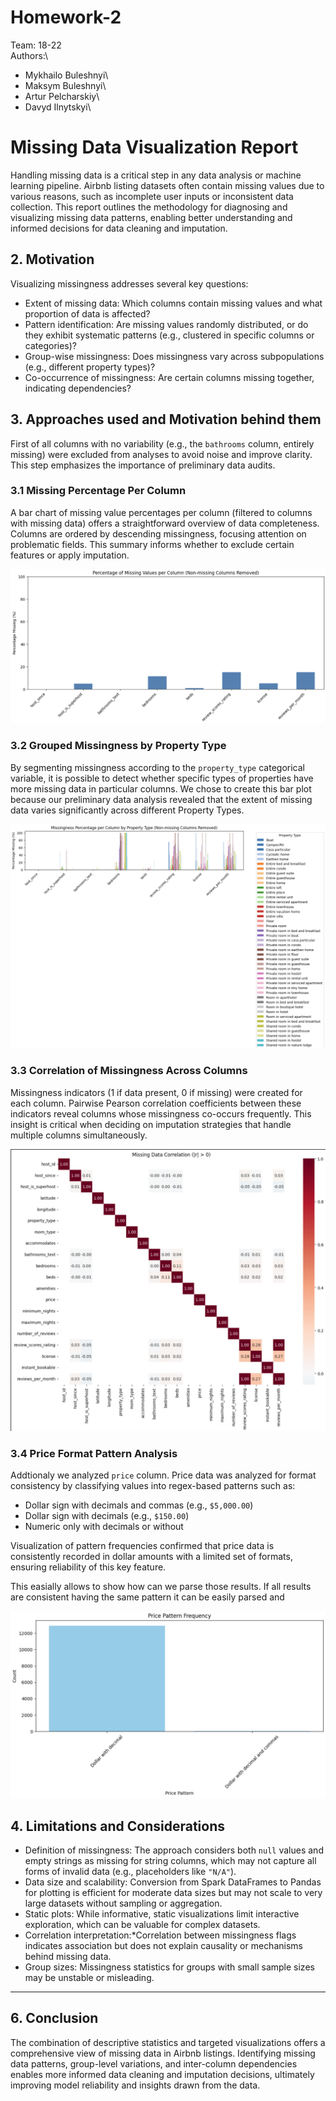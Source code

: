 # Homework-2

Team: 18-22\
Authors:\
- Mykhailo Buleshnyi\
- Maksym Buleshnyi\
- Artur Pelcharskiy\
- Davyd Ilnytskyi\

# Missing Data Visualization Report

Handling missing data is a critical step in any data analysis or machine learning pipeline. Airbnb listing datasets often contain missing values due to various reasons, such as incomplete user inputs or inconsistent data collection. This report outlines the methodology for diagnosing and visualizing missing data patterns, enabling better understanding and informed decisions for data cleaning and imputation.

## 2. Motivation

Visualizing missingness addresses several key questions:

- Extent of missing data: Which columns contain missing values and what proportion of data is affected?
- Pattern identification: Are missing values randomly distributed, or do they exhibit systematic patterns (e.g., clustered in specific columns or categories)?
- Group-wise missingness: Does missingness vary across subpopulations (e.g., different property types)?
- Co-occurrence of missingness: Are certain columns missing together, indicating dependencies?

## 3. Approaches used and Motivation behind them


First of all columns with no variability (e.g., the `bathrooms` column, entirely missing) were excluded from analyses to avoid noise and improve clarity. This step emphasizes the importance of preliminary data audits.


### 3.1 Missing Percentage Per Column

A bar chart of missing value percentages per column (filtered to columns with missing data) offers a straightforward overview of data completeness. Columns are ordered by descending missingness, focusing attention on problematic fields. This summary informs whether to exclude certain features or apply imputation.

![Screenshot 2025-10-22 at 02.36.51.png](./missingness_by_columns.png)

### 3.2 Grouped Missingness by Property Type

By segmenting missingness according to the `property_type` categorical variable, it is possible to detect whether specific types of properties have more missing data in particular columns. We chose to create this bar plot because our preliminary data analysis revealed that the extent of missing data varies significantly across different Property Types. 

![Screenshot 2025-10-22 at 02.36.14.png](./group_pattern.png)

### 3.3 Correlation of Missingness Across Columns

Missingness indicators (1 if data present, 0 if missing) were created for each column. Pairwise Pearson correlation coefficients between these indicators reveal columns whose missingness co-occurs frequently. This insight is critical when deciding on imputation strategies that handle multiple columns simultaneously.

![Correlation vizualization](./correlation.jpg)

### 3.4 Price Format Pattern Analysis

Addtionaly we analyzed `price` column. Price data was analyzed for format consistency by classifying values into regex-based patterns such as:

- Dollar sign with decimals and commas (e.g., `$5,000.00`)
- Dollar sign with decimals (e.g., `$150.00`)
- Numeric only with decimals or without

Visualization of pattern frequencies confirmed that price data is consistently recorded in dollar amounts with a limited set of formats, ensuring reliability of this key feature.

This easially allows to show how can we parse those results. If all results are consistent having the same pattern it can be easily parsed and

![Screenshot 2025-10-22 at 02.36.14.png](./price_pattern.png)


## 4. Limitations and Considerations

- Definition of missingness: The approach considers both `null` values and empty strings as missing for string columns, which may not capture all forms of invalid data (e.g., placeholders like `"N/A"`).
- Data size and scalability: Conversion from Spark DataFrames to Pandas for plotting is efficient for moderate data sizes but may not scale to very large datasets without sampling or aggregation.
- Static plots: While informative, static visualizations limit interactive exploration, which can be valuable for complex datasets.
- Correlation interpretation:*Correlation between missingness flags indicates association but does not explain causality or mechanisms behind missing data.
- Group sizes: Missingness statistics for groups with small sample sizes may be unstable or misleading.

---

## 6. Conclusion

The combination of descriptive statistics and targeted visualizations offers a comprehensive view of missing data in Airbnb listings. Identifying missing data patterns, group-level variations, and inter-column dependencies enables more informed data cleaning and imputation decisions, ultimately improving model reliability and insights drawn from the data.



